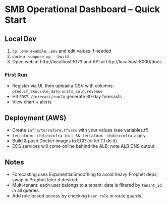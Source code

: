 # SMB Operational Dashboard – Quick Start

## Local Dev
1. `cp .env.example .env` and edit values if needed
2. `docker compose up --build`
3. Open web at http://localhost:5173 and API at http://localhost:8000/docs

### First Run
- Register via UI, then upload a CSV with columns: `product_sku,sale_date,units_sold,revenue`
- Hit `POST /forecast/run` to generate 30‑day forecasts
- View chart + alerts

## Deployment (AWS)
- Create `infra/terraform.tfvars` with your values (see variables.tf)
- `terraform -chdir=infra init && terraform -chdir=infra apply`
- Build & push Docker images to ECR (or let CI do it)
- ECS services will come online behind the ALB; note ALB DNS output

## Notes
- Forecasting uses ExponentialSmoothing to avoid heavy Prophet deps; swap in Prophet later if desired.
- Multi‑tenant: each user belongs to a tenant; data is filtered by `tenant_id` in all queries.
- Add role‑based access by checking `User.role` in route guards.
